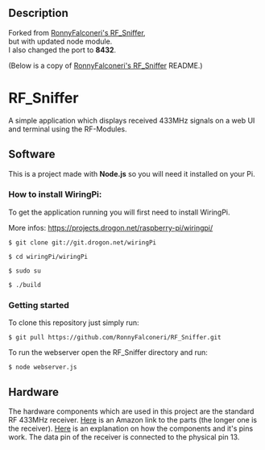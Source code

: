 ## Description
Forked from [RonnyFalconeri's RF_Sniffer](https://github.com/RonnyFalconeri/RF_Sniffer),  
but with updated node module.  
I also changed the port to **8432**.

(Below is a copy of [RonnyFalconeri's RF_Sniffer](https://github.com/RonnyFalconeri/RF_Sniffer) README.)

# RF_Sniffer
A simple application which displays received 433MHz signals on a web UI and terminal using the RF-Modules.


## Software
This is a project made with **Node.js** so you will need it installed on your Pi.


### How to install WiringPi:

To get the application running you will first need to install WiringPi. 

More infos: https://projects.drogon.net/raspberry-pi/wiringpi/

``` $ git clone git://git.drogon.net/wiringPi ```

``` $ cd wiringPi/wiringPi ```

``` $ sudo su ```

``` $ ./build ```

### Getting started

To clone this repository just simply run:

``` $ git pull https://github.com/RonnyFalconeri/RF_Sniffer.git ```
  
To run the webserver open the RF_Sniffer directory and run:

``` $ node webserver.js ```

## Hardware
The hardware components which are used in this project are the standard RF 433MHz receiver. [Here](https://www.amazon.de/Empf%C3%A4nger-Wireless-Transmitter-Receiver-Arduino/dp/B00GMCK4G0 "Title") is an Amazon link to the parts (the longer one is the receiver).
[Here](https://www.instructables.com/id/Super-Simple-Raspberry-Pi-433MHz-Home-Automation/ "Title") is an explanation on how the components and it's pins work. The data pin of the receiver is connected to the physical pin 13.
